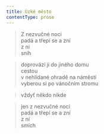 ```yaml
---
title: Úzké město
contentType: prose
---
```


> Z nezvučné noci  
> padá a třepí se a zní  
> z ní  
> sníh

  

> doprovází ji do jiného domu  
> cestou  
> v nehlídané ohradě na náměstí  
> vyberou si po vánočním stromu

  

> vždyť někdo nikde

  

> jen z nezvučné noci  
> padá a třepí se a zní  
> z ní  
> smích
